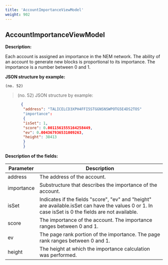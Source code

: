 ```yaml
---
title: 'AccountImportanceViewModel'
weight: 902
---
```


 
## AccountImportanceViewModel 
**Description:**
 
Each account is assigned an importance in the NEM network. The ability of an account to generate new blocks is proportional to its importance. The importance is a number between 0 and 1.

 
**JSON structure by example:**

`(no. 52) `

>    (no. 52) JSON structure by example:

 
```json
       {
        "address": "TALICELCD3XPH4FFI5STGGNSNSWPOTG5E4DS2TOS"
        "importance":
        {
        "isSet": 1,
        "score": 0.0011561555164258449,
        "ev": 0.004367936531009263,
        "height": 38413
        }
        }
``` 
**Description of the fields:**
 

| Parameter | Description |
|------|------|
| address | The address of the account. |
| importance | Substructure that describes the importance of the account. |
| isSet | Indicates if the fields "score", "ev" and "height" are available.isSet can have the values 0 or 1. In case isSet is 0 the fields are not available.  |
| score | The importance of the account. The importance ranges between 0 and 1. |
| ev | The page rank portion of the importance. The page rank ranges between 0 and 1. |
| height | The height at which the importance calculation was performed. |

 
